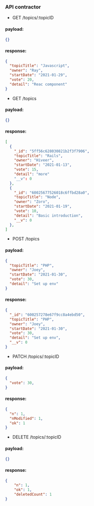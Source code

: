 ### API contractor
- GET /topics/:topicID
#### payload:
```JSON
{}
```
#### response:
```JSON
{
  "topicTitle": "Javascript",
  "owner": "Ray",
  "startDate": "2021-01-29",
  "vote": 20,
  "detail": "Reac component"
}
```

- GET /topics
#### payload:
```JSON
{}
```
#### response:
```JSON
[
  {
    "_id": "5ff56c628030821b2f3f7906",
    "topicTitle": "Rails",
    "owner": "Hiveer",
    "startDate": "2021-01-13",
    "vote": 15,
    "detail": "more"
    "__v": 0
  },
  {
    "_id": "60025677526018c6ffbd28a0",
    "topicTitle": "Node",
    "owner": "Zoro",
    "startDate": "2021-01-19",
    "vote": 10,
    "detail": "Basic introduction",
    "__v": 0
  },
]
```

- POST /topics
#### payload:
```JSON
{
  "topicTitle": "PHP",
  "owner": "Joey",
  "startDate": "2021-01-30",
  "vote": 30,
  "detail": "Set up env"
}
```
#### response:
```JSON
{
  "_id": "600257278e67f9cc8a4ebd50",
  "topicTitle": "PHP",
  "owner": "Joey",
  "startDate": "2021-01-30",
  "vote": 30,
  "detail": "Set up env",
  "__v": 0
}
```

- PATCH /topics/:topicID

#### payload:
```JSON
{
  "vote": 30,
}
```
#### response:
```JSON
{
  "n": 1,
  "nModified": 1,
  "ok": 1
}
```

- DELETE /topics/:topicID
#### payload:
```JSON
{}
```
#### response:
```JSON
{
    "n": 1,
    "ok": 1,
    "deletedCount": 1
}
